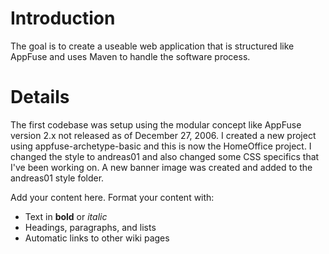 # Introduction #

The goal is to create a useable web application that is structured like AppFuse and uses
Maven to handle the software process.

# Details #

The first codebase was setup using the modular concept like AppFuse version 2.x not released  as of December 27, 2006.  I created a new project using appfuse-archetype-basic and this is now the HomeOffice project.  I changed the style to andreas01 and also changed some CSS specifics that I've been working on.  A new banner image was created and added to the andreas01 style folder.

Add your content here.  Format your content with:
  * Text in **bold** or _italic_
  * Headings, paragraphs, and lists
  * Automatic links to other wiki pages